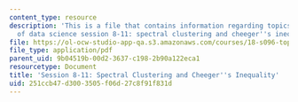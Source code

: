 ```yaml
---
content_type: resource
description: 'This is a file that contains information regarding topics in mathematics
  of data science session 8-11: spectral clustering and cheeger''s inequality. '
file: https://ol-ocw-studio-app-qa.s3.amazonaws.com/courses/18-s096-topics-in-mathematics-of-data-science-fall-2015/251ccb47d3003505f06d27c8f91f831d_MIT18_S096F15_Ses8_11.pdf
file_type: application/pdf
parent_uid: 9b04519b-00d2-3637-c198-2b90a122eca1
resourcetype: Document
title: 'Session 8-11: Spectral Clustering and Cheeger''s Inequality'
uid: 251ccb47-d300-3505-f06d-27c8f91f831d
---
```

